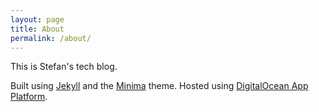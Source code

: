```yaml
---
layout: page
title: About
permalink: /about/
---
```


This is Stefan's tech blog.

Built using [Jekyll](https://github.com/jekyll/jekyll) and the [Minima](https://github.com/jekyll/minima) theme. Hosted
using [DigitalOcean App Platform](https://www.digitalocean.com/products/app-platform).
